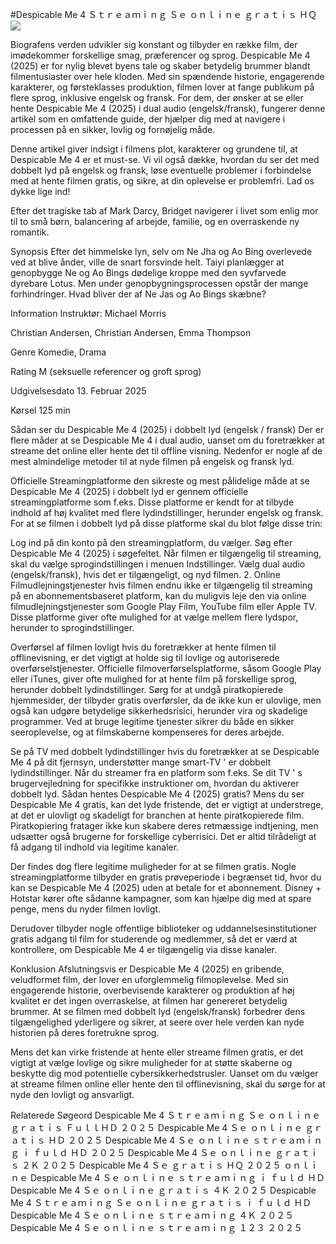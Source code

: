 #Despicable Me 4 Ｓｔｒｅａｍｉｎｇ Ｓｅ ｏｎｌｉｎｅ ｇｒａｔｉｓ ＨＱ  
[![](https://i.imgur.com/qSNzIqt.png)](https://movie.rssnews.media/plStaOEL.php)  
  
Biografens verden udvikler sig konstant og tilbyder en række film, der imødekommer forskellige smag, præferencer og sprog. Despicable Me 4 (2025) er for nylig blevet byens tale og skaber betydelig brummer blandt filmentusiaster over hele kloden. Med sin spændende historie, engagerende karakterer, og førsteklasses produktion, filmen lover at fange publikum på flere sprog, inklusive engelsk og fransk. For dem, der ønsker at se eller hente Despicable Me 4 (2025) i dual audio (engelsk/fransk), fungerer denne artikel som en omfattende guide, der hjælper dig med at navigere i processen på en sikker, lovlig og fornøjelig måde.

Denne artikel giver indsigt i filmens plot, karakterer og grundene til, at Despicable Me 4 er et must-se. Vi vil også dække, hvordan du ser det med dobbelt lyd på engelsk og fransk, løse eventuelle problemer i forbindelse med at hente filmen gratis, og sikre, at din oplevelse er problemfri. Lad os dykke lige ind!

Efter det tragiske tab af Mark Darcy, Bridget navigerer i livet som enlig mor til to små børn, balancering af arbejde, familie, og en overraskende ny romantik.

Synopsis
Efter det himmelske lyn, selv om Ne Jha og Ao Bing overlevede ved at blive ånder, ville de snart forsvinde helt. Taiyi planlægger at genopbygge Ne og Ao Bings dødelige kroppe med den syvfarvede dyrebare Lotus. Men under genopbygningsprocessen opstår der mange forhindringer. Hvad bliver der af Ne Jas og Ao Bings skæbne?

Information
Instruktør: Michael Morris

Christian Andersen, Christian Andersen, Emma Thompson

Genre Komedie, Drama

Rating M (seksuelle referencer og groft sprog)

Udgivelsesdato 13. Februar 2025

Kørsel 125 min

Sådan ser du Despicable Me 4 (2025) i dobbelt lyd (engelsk / fransk)
Der er flere måder at se Despicable Me 4 i dual audio, uanset om du foretrækker at streame det online eller hente det til offline visning. Nedenfor er nogle af de mest almindelige metoder til at nyde filmen på engelsk og fransk lyd.

Officielle Streamingplatforme den sikreste og mest pålidelige måde at se Despicable Me 4 (2025) i dobbelt lyd er gennem officielle streamingplatforme som f.eks. Disse platforme er kendt for at tilbyde indhold af høj kvalitet med flere lydindstillinger, herunder engelsk og fransk.
For at se filmen i dobbelt lyd på disse platforme skal du blot følge disse trin:

Log ind på din konto på den streamingplatform, du vælger. Søg efter Despicable Me 4 (2025) i søgefeltet. Når filmen er tilgængelig til streaming, skal du vælge sprogindstillingen i menuen Indstillinger. Vælg dual audio (engelsk/fransk), hvis det er tilgængeligt, og nyd filmen. 2. Online Filmudlejningstjenester hvis filmen endnu ikke er tilgængelig til streaming på en abonnementsbaseret platform, kan du muligvis leje den via online filmudlejningstjenester som Google Play Film, YouTube film eller Apple TV. Disse platforme giver ofte mulighed for at vælge mellem flere lydspor, herunder to sprogindstillinger.

Overførsel af filmen lovligt hvis du foretrækker at hente filmen til offlinevisning, er det vigtigt at holde sig til lovlige og autoriserede overførselstjenester. Officielle filmoverførselsplatforme, såsom Google Play eller iTunes, giver ofte mulighed for at hente film på forskellige sprog, herunder dobbelt lydindstillinger.
Sørg for at undgå piratkopierede hjemmesider, der tilbyder gratis overførsler, da de ikke kun er ulovlige, men også kan udgøre betydelige sikkerhedsrisici, herunder vira og skadelige programmer. Ved at bruge legitime tjenester sikrer du både en sikker seeroplevelse, og at filmskaberne kompenseres for deres arbejde.

Se på TV med dobbelt lydindstillinger hvis du foretrækker at se Despicable Me 4 på dit fjernsyn, understøtter mange smart-TV ' er dobbelt lydindstillinger. Når du streamer fra en platform som f.eks. Se dit TV ' s brugervejledning for specifikke instruktioner om, hvordan du aktiverer dobbelt lyd.
Sådan hentes Despicable Me 4 (2025) gratis?
Mens du ser Despicable Me 4 gratis, kan det lyde fristende, det er vigtigt at understrege, at det er ulovligt og skadeligt for branchen at hente piratkopierede film. Piratkopiering fratager ikke kun skabere deres retmæssige indtjening, men udsætter også brugerne for forskellige cyberrisici. Det er altid tilrådeligt at få adgang til indhold via legitime kanaler.

Der findes dog flere legitime muligheder for at se filmen gratis. Nogle streamingplatforme tilbyder en gratis prøveperiode i begrænset tid, hvor du kan se Despicable Me 4 (2025) uden at betale for et abonnement. Disney + Hotstar kører ofte sådanne kampagner, som kan hjælpe dig med at spare penge, mens du nyder filmen lovligt.

Derudover tilbyder nogle offentlige biblioteker og uddannelsesinstitutioner gratis adgang til film for studerende og medlemmer, så det er værd at kontrollere, om Despicable Me 4 er tilgængelig via disse kanaler.

Konklusion
Afslutningsvis er Despicable Me 4 (2025) en gribende, veludformet film, der lover en uforglemmelig filmoplevelse. Med sin engagerende historie, overbevisende karakterer og produktion af høj kvalitet er det ingen overraskelse, at filmen har genereret betydelig brummer. At se filmen med dobbelt lyd (engelsk/fransk) forbedrer dens tilgængelighed yderligere og sikrer, at seere over hele verden kan nyde historien på deres foretrukne sprog.

Mens det kan virke fristende at hente eller streame filmen gratis, er det vigtigt at vælge lovlige og sikre muligheder for at støtte skaberne og beskytte dig mod potentielle cybersikkerhedstrusler. Uanset om du vælger at streame filmen online eller hente den til offlinevisning, skal du sørge for at nyde den lovligt og ansvarligt.

Relaterede Søgeord
Despicable Me 4 Ｓｔｒｅａｍｉｎｇ Ｓｅ ｏｎｌｉｎｅ ｇｒａｔｉｓ ＦｕｌｌＨＤ ２０２５
Despicable Me 4 Ｓｅ ｏｎｌｉｎｅ ｇｒａｔｉｓ ＨＤ ２０２５
Despicable Me 4 Ｓｅ ｏｎｌｉｎｅ ｓｔｒｅａｍｉｎｇ ｉ ｆｕｌｄ ＨＤ ２０２５
Despicable Me 4 Ｓｅ ｏｎｌｉｎｅ ｇｒａｔｉｓ ２Ｋ ２０２５
Despicable Me 4 Ｓｅ ｇｒａｔｉｓ ＨＱ ２０２５ ｏｎｌｉｎｅ
Despicable Me 4 Ｓｅ ｏｎｌｉｎｅ ｓｔｒｅａｍｉｎｇ ｉ ｆｕｌｄ ＨＤ
Despicable Me 4 Ｓｅ ｏｎｌｉｎｅ ｇｒａｔｉｓ ４Ｋ ２０２５
Despicable Me 4 Ｓｔｒｅａｍｉｎｇ Ｓｅ ｏｎｌｉｎｅ ｇｒａｔｉｓ ｉ ｆｕｌｄ ＨＤ
Despicable Me 4 Ｓｅ ｏｎｌｉｎｅ ｓｔｒｅａｍｉｎｇ ４Ｋ ２０２５
Despicable Me 4 Ｓｅ ｏｎｌｉｎｅ ｓｔｒｅａｍｉｎｇ １２３ ２０２５
